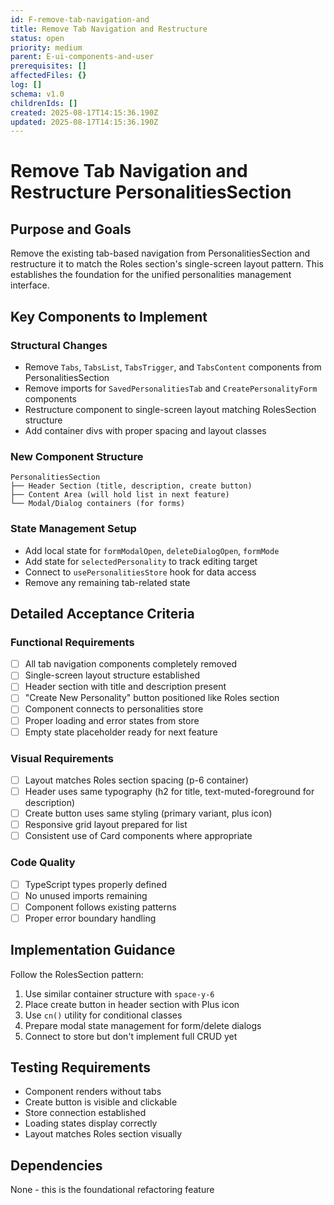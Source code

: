 ```yaml
---
id: F-remove-tab-navigation-and
title: Remove Tab Navigation and Restructure
status: open
priority: medium
parent: E-ui-components-and-user
prerequisites: []
affectedFiles: {}
log: []
schema: v1.0
childrenIds: []
created: 2025-08-17T14:15:36.190Z
updated: 2025-08-17T14:15:36.190Z
---
```


# Remove Tab Navigation and Restructure PersonalitiesSection

## Purpose and Goals

Remove the existing tab-based navigation from PersonalitiesSection and restructure it to match the Roles section's single-screen layout pattern. This establishes the foundation for the unified personalities management interface.

## Key Components to Implement

### Structural Changes

- Remove `Tabs`, `TabsList`, `TabsTrigger`, and `TabsContent` components from PersonalitiesSection
- Remove imports for `SavedPersonalitiesTab` and `CreatePersonalityForm` components
- Restructure component to single-screen layout matching RolesSection structure
- Add container divs with proper spacing and layout classes

### New Component Structure

```tsx
PersonalitiesSection
├── Header Section (title, description, create button)
├── Content Area (will hold list in next feature)
└── Modal/Dialog containers (for forms)
```

### State Management Setup

- Add local state for `formModalOpen`, `deleteDialogOpen`, `formMode`
- Add state for `selectedPersonality` to track editing target
- Connect to `usePersonalitiesStore` hook for data access
- Remove any remaining tab-related state

## Detailed Acceptance Criteria

### Functional Requirements

- [ ] All tab navigation components completely removed
- [ ] Single-screen layout structure established
- [ ] Header section with title and description present
- [ ] "Create New Personality" button positioned like Roles section
- [ ] Component connects to personalities store
- [ ] Proper loading and error states from store
- [ ] Empty state placeholder ready for next feature

### Visual Requirements

- [ ] Layout matches Roles section spacing (p-6 container)
- [ ] Header uses same typography (h2 for title, text-muted-foreground for description)
- [ ] Create button uses same styling (primary variant, plus icon)
- [ ] Responsive grid layout prepared for list
- [ ] Consistent use of Card components where appropriate

### Code Quality

- [ ] TypeScript types properly defined
- [ ] No unused imports remaining
- [ ] Component follows existing patterns
- [ ] Proper error boundary handling

## Implementation Guidance

Follow the RolesSection pattern:

1. Use similar container structure with `space-y-6`
2. Place create button in header section with Plus icon
3. Use `cn()` utility for conditional classes
4. Prepare modal state management for form/delete dialogs
5. Connect to store but don't implement full CRUD yet

## Testing Requirements

- Component renders without tabs
- Create button is visible and clickable
- Store connection established
- Loading states display correctly
- Layout matches Roles section visually

## Dependencies

None - this is the foundational refactoring feature
